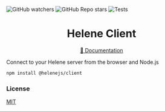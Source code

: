 ![GitHub watchers](https://img.shields.io/github/watchers/leonardoventurini/helene?style=social)
![GitHub Repo stars](https://img.shields.io/github/stars/leonardoventurini/helene?style=social)
![Tests](https://github.com/leonardoventurini/helene/actions/workflows/test.yml/badge.svg)

<div align="center">
  <h1>
    Helene Client
  </h1>
  <p>
    <a href="https://helene.techster.tech" target="_blank">📘 Documentation</a>
  </p>
</div>

Connect to your Helene server from the browser and Node.js

```bash
npm install @helenejs/client
```

### License

[MIT](LICENSE)
